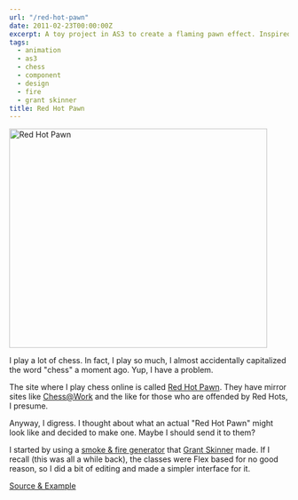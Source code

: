 ```yaml
---
url: "/red-hot-pawn"
date: 2011-02-23T00:00:00Z
excerpt: A toy project in AS3 to create a flaming pawn effect. Inspired by the chess website, Red Hot Pawn.
tags:
  - animation
  - as3
  - chess
  - component
  - design
  - fire
  - grant skinner
title: Red Hot Pawn
---
```


<img width="465" height="395" layout="responsive" src="https://labs.tomasino.org/assets/images/redhotpawn.jpg" alt="Red Hot Pawn"></img>

I play a lot of chess. In fact, I play so much, I almost accidentally
capitalized the word "chess" a moment ago. Yup, I have a problem.

The site where I play chess online is called [Red Hot Pawn][1]. They
have mirror sites like [Chess@Work][] and the like for those who are
offended by Red Hots, I presume.

Anyway, I digress. I thought about what an actual "Red Hot Pawn" might
look like and decided to make one. Maybe I should send it to them?

I started by using a [smoke & fire generator][] that [Grant Skinner][]
made. If I recall (this was all a while back), the classes were Flex
based for no good reason, so I did a bit of editing and made a simpler
interface for it.

[Source & Example][]

  [1]: https://www.redhotpawn.com "Red Hot Pawn"
  [Chess@Work]: https://www.chessatwork.com "Chess@Work"
  [smoke & fire generator]: https://gskinner.com/blog/archives/2007/11/fire_effect_com.html
    "Fire Effect Component"
  [Grant Skinner]: https://gskinner.com/blog "Grant Skinner"
  [Source & Example]: https://github.com/jamestomasino/redhotpawn/
    "Source & Example"
